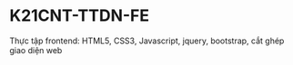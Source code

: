 # K21CNT-TTDN-FE
Thực tập frontend: HTML5, CSS3, Javascript, jquery, bootstrap, cắt ghép giao diện web
